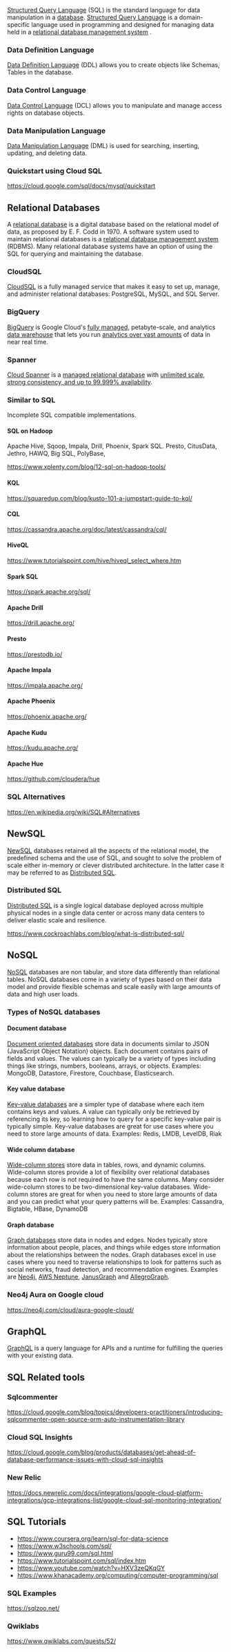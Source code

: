 [Structured Query Language](   https://wikipedia.org/wiki/SQL ) (SQL) is the standard language for data manipulation in a [database](Databases). [Structured Query Language](https://en.wikipedia.org/wiki/SQL) is a domain-specific language used in programming and designed for managing data held in a [relational database management system](https://en.wikipedia.org/wiki/Relational_database#RDBMS) .


### Data Definition Language

[Data Definition Language](https://en.wikipedia.org/wiki/Data_definition_language) (DDL) allows you to create objects like Schemas, Tables in the database.

### Data Control Language

[Data Control Language](https://en.wikipedia.org/wiki/Data_control_language) (DCL) allows you to manipulate and manage access rights on database objects.

### Data Manipulation Language

[Data Manipulation Language](https://en.wikipedia.org/wiki/Data_manipulation_language) (DML) is used for searching, inserting, updating, and deleting data.

### Quickstart using Cloud SQL

https://cloud.google.com/sql/docs/mysql/quickstart

## Relational Databases

A [relational database](https://en.wikipedia.org/wiki/Relational_database
) is a digital database based on the relational model of data, as proposed by E. F. Codd in 1970. A software system used to maintain relational databases is a [relational database management system](https://en.wikipedia.org/wiki/Relational_database#RDBMS) (RDBMS). Many relational database systems have an option of using the SQL  for querying and maintaining the database.



### CloudSQL

[CloudSQL](CloudSQL)  is a fully managed service that makes it easy to set up, manage, and administer relational databases: PostgreSQL, MySQL, and SQL Server.

### BigQuery

[BigQuery](BigQuery)  is Google Cloud's [fully managed](https://www.youtube.com/watch?v=kKBnFsNWwYM), petabyte-scale, and  analytics [data warehouse](https://cloud.google.com/solutions/bigquery-data-warehouse)  that lets you run [analytics over vast amounts](https://cloud.google.com/blog/topics/developers-practitioners/bigquery-explained-blog-series)  of data in near real time. 

### Spanner

[Cloud Spanner](Spanner) is a  [managed relational database](https://www.youtube.com/watch?v=IFbydfGV2lQ) with [unlimited scale, strong consistency, and up to 99.999% availability](https://www.youtube.com/watch?v=5bjYk6Hhd10). 

### Similar to SQL

Incomplete SQL compatible implementations.

#### SQL on Hadoop

Apache Hive, Sqoop, Impala, Drill, Phoenix, Spark SQL. Presto, CitusData, Jethro, HAWQ, Big SQL, PolyBase, 

https://www.xplenty.com/blog/12-sql-on-hadoop-tools/


#### KQL

https://squaredup.com/blog/kusto-101-a-jumpstart-guide-to-kql/


#### CQL

https://cassandra.apache.org/doc/latest/cassandra/cql/

#### HiveQL

https://www.tutorialspoint.com/hive/hiveql_select_where.htm


#### Spark SQL

https://spark.apache.org/sql/

#### Apache Drill

https://drill.apache.org/

#### Presto

https://prestodb.io/

#### Apache Impala

https://impala.apache.org/

#### Apache Phoenix

https://phoenix.apache.org/

#### Apache Kudu

https://kudu.apache.org/

#### Apache Hue

https://github.com/cloudera/hue

### SQL Alternatives

https://en.wikipedia.org/wiki/SQL#Alternatives

## NewSQL

[NewSQL](https://en.wikipedia.org/wiki/NewSQL) databases retained all the aspects of the relational model, the predefined schema and the use of SQL, and sought to solve the problem of scale either in-memory or  clever distributed architecture.  In the latter case it may be referred to as [Distributed SQL](https://www.cockroachlabs.com/blog/what-is-distributed-sql/
).



### Distributed SQL

[Distributed SQL](https://en.wikipedia.org/wiki/Distributed_SQL) is a single logical database deployed across multiple physical nodes in a single data center or across many data centers to deliver elastic scale and resilience.

https://www.cockroachlabs.com/blog/what-is-distributed-sql/


## NoSQL

[NoSQL](https://en.wikipedia.org/wiki/NoSQL) databases  are non tabular, and store data differently than relational tables. NoSQL databases come in a variety of types based on their data model and provide flexible schemas and scale easily with large amounts of data and high user loads.

### Types of NoSQL databases

#### Document database

[Document oriented databases](https://en.wikipedia.org/wiki/Document-oriented_database) store data in documents similar to JSON (JavaScript Object Notation) objects. Each document contains pairs of fields and values. The values can typically be a variety of types including things like strings, numbers, booleans, arrays, or objects. Examples: MongoDB, Datastore, Firestore, Couchbase, Elasticsearch.

#### Key value database

[Key-value databases](https://en.wikipedia.org/wiki/Key%E2%80%93value_database) are a simpler type of database where each item contains keys and values. A value can typically only be retrieved by referencing its key, so learning how to query for a specific key-value pair is typically simple. Key-value databases are great for use cases where you need to store large amounts of data. Examples: Redis, LMDB, LevelDB, Riak

#### Wide column database

[Wide-column stores](https://en.wikipedia.org/wiki/Wide-column_store) store data in tables, rows, and dynamic columns. Wide-column stores provide a lot of flexibility over relational databases because each row is not required to have the same columns. Many consider wide-column stores to be two-dimensional key-value databases. Wide-column stores are great for when you need to store large amounts of data and you can predict what your query patterns will be. Examples: Cassandra, Bigtable, HBase, DynamoDB

#### Graph database


[Graph databases](https://en.wikipedia.org/wiki/Graph_database) store data in nodes and edges. Nodes typically store information about people, places, and things while edges store information about the relationships between the nodes. Graph databases excel in use cases where you need to traverse relationships to look for patterns such as social networks, fraud detection, and recommendation engines. Examples are [Neo4j](https://en.wikipedia.org/wiki/Neo4j), [AWS Neptune](https://en.wikipedia.org/wiki/Amazon_Neptune), [JanusGraph](https://en.wikipedia.org/wiki/JanusGraph) and [AllegroGraph](https://en.wikipedia.org/wiki/AllegroGraph).

### Neo4j Aura on Google cloud

https://neo4j.com/cloud/aura-google-cloud/

## GraphQL

[GraphQL](  GraphQL ) is a query language for APIs and a runtime for fulfilling the queries with your existing data. 

## SQL Related tools

### Sqlcommenter

https://cloud.google.com/blog/topics/developers-practitioners/introducing-sqlcommenter-open-source-orm-auto-instrumentation-library


### Cloud SQL Insights

https://cloud.google.com/blog/products/databases/get-ahead-of-database-performance-issues-with-cloud-sql-insights

### New Relic

https://docs.newrelic.com/docs/integrations/google-cloud-platform-integrations/gcp-integrations-list/google-cloud-sql-monitoring-integration/

## SQL Tutorials


- https://www.coursera.org/learn/sql-for-data-science
- https://www.w3schools.com/sql/
- https://www.guru99.com/sql.html
- https://www.tutorialspoint.com/sql/index.htm
- https://www.youtube.com/watch?v=HXV3zeQKqGY
- https://www.khanacademy.org/computing/computer-programming/sql

### SQL Examples

https://sqlzoo.net/

### Qwiklabs

https://www.qwiklabs.com/quests/52/

